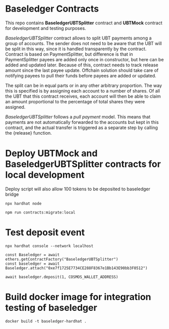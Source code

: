 # Baseledger Contracts

This repo contains **BaseledgerUBTSplitter** contract and **UBTMock** contract for development and testing purposes.

_BaseledgerUBTSplitter_ contract allows to split UBT payments among a group of accounts. The sender does not need to be aware
that the UBT will be split in this way, since it is handled transparently by the contract.
Contract is based on PaymentSplitter, but difference is that in PaymentSplitter payees are added only once in constructor,
but here can be added and updated later. Because of this, contract needs to track release amount since the last payee update.
Offchain solution should take care of notifying payees to pull their funds before payees are added or updated.

The split can be in equal parts or in any other arbitrary proportion. The way this is specified is by assigning each
account to a number of shares. Of all the UBT that this contract receives, each account will then be able to claim
an amount proportional to the percentage of total shares they were assigned.

_BaseledgerUBTSplitter_ follows a _pull payment_ model. This means that payments are not automatically forwarded to the
accounts but kept in this contract, and the actual transfer is triggered as a separate step by calling the {release}
function.

# Deploy UBTMock and BaseledgerUBTSplitter contracts for local development

Deploy script will also allow 100 tokens to be deposited to baseledger bridge

```shell
npx hardhat node

npm run contracts:migrate:local
```

# Test deposit event

```shell
npx hardhat console --network localhost

const Baseledger = await ethers.getContractFactory("BaseledgerUBTSplitter")
const baseledger = await Baseledger.attach("0xe7f1725E7734CE288F8367e1Bb143E90bb3F0512")

await baseledger.deposit(1, COSMOS_WALLET_ADDRESS)
```

# Build docker image for integration testing of baseledger

```shell
docker build -t baseledger-hardhat .
```

